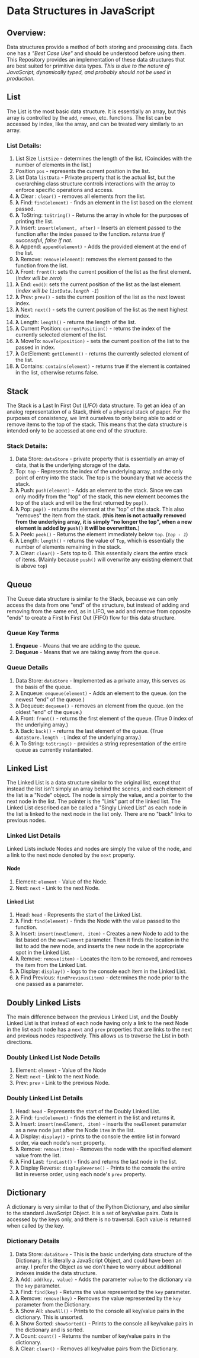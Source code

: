 # Data Structures in JavaScript

## Overview:
Data structures provide a method of both storing and processing data. Each one has a *"Best Case Use"* and should be understood before using them. This Repository provides an implementation of these data structures that are best suited for primitive data types. *This is due to the nature of JavaScript, dynamically typed, and probably should not be used in production.*

## List

The List is the most basic data structure. It is essentially an array, but this array is controlled by the `add`, `remove`, etc. functions. The list can be accessed by index, like the array, and can be treated very similarly to an array.

### List Details:
1. List Size `listSize` - determines the length of the list. (Coincides with the number of elements in the list.)
2. Position `pos` - represents the current position in the list.
3. List Data `listData` - Private property that is the actual list, but the overarching class structure controls interactions with the array to enforce specific operations and access.
4. **&#955;** Clear : `clear()` - removes all elements from the list.
5. **&#955;** Find: `find(element)` - finds an element in the list based on the element passed.
6. **&#955;** ToString: `toString()` - Returns the array in whole for the purposes of printing the list.
7. **&#955;** Insert: `insert(element, after)` - Inserts an element passed to the function after the index passed to the function. _returns true if successful, false if not._
8. **&#955;** Append: `append(element)` - Adds the provided element at the end of the list.
9. **&#955;** Remove: `remove(element)`: removes the element passed to the function from the list.
10. **&#955;** Front: `front()`: sets the current position of the list as the first element. (_index will be zero_)
11. **&#955;** End: `end()`: sets the current position of the list as the last element. (_index will be `listData.length -1`_)
12. **&#955;** Prev: `prev()` - sets the current position of the list as the next lowest index.
13. **&#955;** Next: `next()` - sets the current position of the list as the next highest index.
14. **&#955;** Length: `length()` - returns the length of the list.
15. **&#955;** Current Position: `currentPosition()` - returns the index of the currently selected element of the list.
16. **&#955;** MoveTo: `moveTo(position)` - sets the current position of the list to the passed in index.
17. **&#955;** GetElement: `getElement()` - returns the currently selected element of the list.
18. **&#955;** Contains: `contains(element)` - returns true if the element is contained in the list, otherwise returns false.

## Stack

The Stack is a Last In First Out (*LIFO*) data structure. To get an idea of an analog representation of a Stack, think of a physical stack of paper. For the purposes of consistency, we limit ourselves to only being able to add or remove items to the top of the stack. This means that the data structure is intended only to be accessed at one end of the structure.

### Stack Details:

1. Data Store: `dataStore` - private property that is essentially an array of data, that is the underlying storage of the data.
2. Top: `top` - Represents the index of the underlying array, and the only point of entry into the stack. The top is the boundary that we access the stack.
3. **&#955;** Push: `push(element)` - Adds an element to the stack. Since we can only modify from the "top" of the stack, this new element becomes the top of the stack and will be the first returned by `pop()`.
4. **&#955;** Pop: `pop()` - returns the element at the "top" of the stack. This also "removes" the item from the stack. (**this item is not actually removed from the underlying array, it is simply "no longer the top", when a new element is added by `push()` it will be overwritten.**)
5. **&#955;** Peek: `peek()` - Returns the element immediately below `top`. (_`top - 1`_)
6. **&#955;** Length: `length()` - returns the value of `Top`, which is essentially the number of elements remaining in the stack.
7. **&#955;** Clear: `clear()` - Sets top to 0. This essentially clears the entire stack of items. (Mainly because `push()` will overwrite any existing element that is above `top`)


## Queue

The Queue data structure is similar to the Stack, because we can only access the data from one "end" of the structure, but instead of adding and removing from the same end, as in LIFO, we add and remove from opposite "ends" to create a First In First Out (FIFO) flow for this data structure.

### Queue Key Terms
1. **Enqueue** - Means that we are adding to the queue.
2. **Dequeue** - Means that we are taking away from the queue.

### Queue Details
1. Data Store: `dataStore` - Implemented as a private array, this serves as the basis of the queue.
2. **&#955;** Enqueue: `enqueue(element)` - Adds an element to the queue. (on the newest "end" of the queue.)
3. **&#955;** Dequeue: `dequeue()` - removes an element from the queue. (on the oldest "end" of the queue.)
4. **&#955;** Front: `front()` - returns the first element of the queue. (True 0 index of the underlying array.)
5. **&#955;** Back: `back()` - returns the last element of the queue. (True `dataStore.length -1` index of the underlying array.)
6. **&#955;** To String: `toString()` - provides a string representation of the entire queue as currently instantiated.

## Linked List

The Linked List is a data structure similar to the original list, except that instead the list isn't simply an array behind the scenes, and each element of the list is a "Node" object. The node is simply the value, and a pointer to the next node in the list. The pointer is the "Link" part of the linked list. The Linked List described can be called a "Singly Linked List" as each node in the list is linked to the next node in the list only. There are no "back" links to previous nodes.

### Linked List Details

Linked Lists include Nodes and nodes are simply the value of the node, and a link to the next node denoted by the `next` property.

#### Node
1. Element: `element` - Value of the Node.
2. Next: `next` - Link to the next Node.

#### Linked List
1. Head: `head` - Represents the start of the Linked List.
2. **&#955;** Find: `find(element)` - finds the Node with the value passed to the function.
3. **&#955;** Insert: `insert(newElement, item)` - Creates a new Node to add to the list based on the `newElement` parameter. Then it finds the location in the list to add the new node, and inserts the new node in the appropriate spot in the Linked List.
4. **&#955;** Remove: `remove(item)` - Locates the item to be removed, and removes the item from the Linked List.
5. **&#955;** Display: `display()` - logs to the console each item in the Linked List.
6. **&#955;** Find Previous: `findPrevious(item)` - determines the node prior to the one passed as a parameter.


## Doubly Linked Lists
The main difference between the previous Linked List, and the Doubly Linked List is that instead of each node having only a link to the next Node in the list each node has a `next` and `prev` properties that are links to the next and previous nodes respectively. This allows us to traverse the List in both directions.

### Doubly Linked List Node Details
1. Element: `element` - Value of the Node
2. Next: `next` - Link to the next Node.
3. Prev: `prev` - Link to the previous Node.

### Doubly Linked List Details
1. Head: `head` - Represents the start of the Doubly Linked List.
2. **&#955;** Find: `find(element)` - finds the element in the list and returns it.
3. **&#955;** Insert: `insert(newElement, item)` - inserts the `newElement` parameter as a new node just after the Node `item` in the list.
4. **&#955;** Display: `display()` - prints to the console the entire list in forward order, via each node's `next` property.
5. **&#955;** Remove: `remove(item)` - Removes the node with the specified element value from the list.
6. **&#955;** Find Last: `findLast()` - finds and returns the last node in the list.
7. **&#955;** Display Reverse: `displayReverse()` - Prints to the console the entire list in reverse order, using each node's `prev` property.

## Dictionary
A dictionary is very similar to that of the Python Dictionary, and also similar to the standard JavaScript Object. It is a set of key/value pairs. Data is accessed by the keys only, and there is no traversal. Each value is returned when called by the key.

### Dictionary Details
1. Data Store: `dataStore` - This is the basic underlying data structure of the Dictionary. It is literally a JavaScript Object, and could have been an array. I prefer the Object as we don't have to worry about additional indexes inside the data structure.
2. **&#955;** Add: `add(key, value)` - Adds the parameter `value` to the dictionary via the `key` parameter.
3. **&#955;** Find: `find(key)` - Returns the value represented by the `key` parameter.
4. **&#955;** Remove: `remove(key)` - Removes the value represented by the `key` parameter from the Dictionary.
5. **&#955;** Show All: `showAll()` - Prints to the console all key/value pairs in the dictionary. This is unsorted.
6. **&#955;** Show Sorted: `showSorted()` - Prints to the console all key/value pairs in the dictionary and is sorted.
7. **&#955;** Count: `count()` - Returns the number of key/value pairs in the dictionary.
8. **&#955;** Clear: `clear()` - Removes all key/value pairs from the Dictionary.
